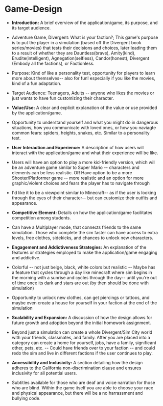 # Game-Design

- **Introduction:** A brief overview of the application/game, its purpose, and its target audience.

- Adventure Game, Divergent: What is your faction?; This game's purpose is to put the player in a simulation (based off the Divergent book series/movies) that tests their decisions and choices, later leading them to a result of whether they are Dauntless(brave), Amity(kind), Erudite(intelligent), Agnegation(selfless), Candor(honest), Divergent (Embody all the factions), or Factionless.

- Purpose: Kind of like a personality test, opportunity for players to learn more about themselves-- also for fun! especially if you like the movies, kind of a fun adaptation.
- Target Audience: Teenagers, Adults -- anyone who likes the movies or just wants to have fun customizing their character.

- **Value/Use:** A clear and explicit explanation of the value or use provided by the application/game.

- Opportunity to understand yourself and what you might do in dangerous situations, how you communicate with loved ones, or how you naviagte common fears: spiders, heights, snakes, etc. Similar to a personality test.

- **User Interaction and Experience:** A description of how users will interact with the application/game and what their experience will be like.

- Users will have an option to play a more kid-friendly version, which will be an adventure game similar to Super Mario -- characters and elements can be less realistic.
  OR
  Have option to be a more Shooter/Platformer game -- more realistic and an option for more graphic/violent choices and fears the player has to navigate through
- I'd like it to be a viewpoint similar to Minecraft-- as if the user is looking through the eyes of their character-- but can customize their outfits and appearance.

- **Competitive Element:** Details on how the application/game facilitates competition among students.

- Can have a Multiplayer mode, that connects friends to the same simulation. Those who complete the sim faster can have access to extra levels, free clothes, sidekicks, and chances to unlock new characters.

- **Engagement and Addictiveness Strategies:** An explanation of the features or strategies employed to make the application/game engaging and addictive.

- Colorful -- not just beige, black, white colors but realistic -- Maybe has a feature that cycles through a day like minecraft where sim begins in the morning with a sunrise and cycles through the day-- until you're out of time once its dark and stars are out (by then should be done with simulation)
- Opportunity to unlock new clothes, can get piercings or tattoos, and maybe even create a house for yourself in your faction at the end of the simulation

- **Scalability and Expansion:** A discussion of how the design allows for future growth and adoption beyond the initial homework assignment.
- Beyond just a simulation can create a whole Divergent/Sim City world with your friends, classmates, and family. After you are placed into a category can create a home for yourself, jobs, have a family, significant other, pets, etc. -- Could have friends over to your faction -- and could redo the sim and live in different factions if the user continues to play.

- **Accessibility and Inclusivity:** A section detailing how the design adheres to the California non-discrimination clause and ensures inclusivity for all potential users.

- Subtitles available for those who are deaf and voice narration for those who are blind. Within the game itself you are able to choose your race and physical appearance, but there will be a no harrassment and bullying code.
